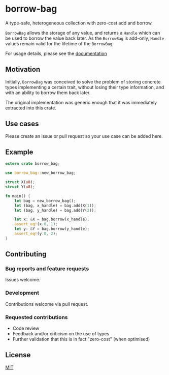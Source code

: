 # borrow-bag

A type-safe, heterogeneous collection with zero-cost add and borrow.

`BorrowBag` allows the storage of any value, and returns a `Handle` which can be
used to borrow the value back later. As the `BorrowBag` is add-only, `Handle`
values remain valid for the lifetime of the `BorrowBag`.

For usage details, please see the [documentation](https://docs.rs/borrow-bag/)

## Motivation

Initially, `BorrowBag` was conceived to solve the problem of storing concrete
types implementing a certain trait, without losing their type information, and
with an ability to borrow them back later.

The original implementation was generic enough that it was immediately extracted
into this crate.

## Use cases

Please create an issue or pull request so your use case can be added here.

## Example

```rust
extern crate borrow_bag;

use borrow_bag::new_borrow_bag;

struct X(u8);
struct Y(u8);

fn main() {
    let bag = new_borrow_bag();
    let (bag, x_handle) = bag.add(X(1));
    let (bag, y_handle) = bag.add(Y(2));

    let x: &X = bag.borrow(x_handle);
    assert_eq!(x.0, 1);
    let y: &Y = bag.borrow(y_handle);
    assert_eq!(y.0, 2);
}
```

## Contributing

### Bug reports and feature requests

Issues welcome.

### Development

Contributions welcome via pull request.

### Requested contributions

* Code review
* Feedback and/or criticism on the use of types
* Further validation that this is in fact "zero-cost" (when optimised)

## License

[MIT](https://opensource.org/licenses/MIT)
